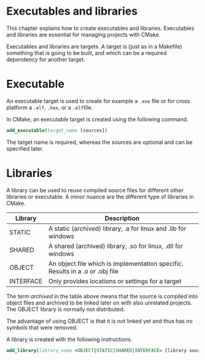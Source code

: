 # Executables and libraries

This chapter explains how to create executables and libraries. Executables and libraries are essential for managing projects
with CMake.

Executables and libraries are targets. A target is (just as in a Makefile) something that is going to be built, and which can be a required dependency
for another target.

# Executable

An executable target is used to create for example a `.exe` file or for cross platform a `.elf`, `.hex`, or a `.elf`file.

In CMake, an executable target is created using the following command.

```CMake
add_executable(target_name [sources])
```

The target name is required, whereas the sources are optional and can be specified later.

# Libraries

A library can be used to reuse compiled source files for different other libraries or executable.
A minor nuance are the different type of libraries in CMake.

| Library   | Description                                                                   |
| --------- | ----------------------------------------------------------------------------- |
| STATIC    | A static (archived) library, .a for linux and .lib for windows                |
| SHARED    | A shared (archived) library, .so for linux, .dll for windows                  |
| OBJECT    | An object file which is implementation specific. Results in a .o or .obj file |
| INTERFACE | Only provides locations or settings for a target                              |

The term *archived* in the table above means that the source is compiled into object files and archived to be linked later on with
also unrelated projects. The OBJECT library is normally not distributed.

The advantage of using OBJECT is that it is not linked yet and thus has no symbols that were removed.

A library is created with the following instructions.

```CMake
add_library(library_name <OBJECT|STATIC|SHARED|INTERFACE> [library sources])
```
